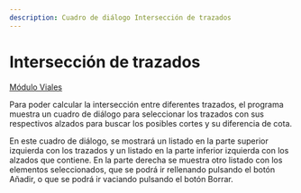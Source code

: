```yaml
---
description: Cuadro de diálogo Intersección de trazados
---
```


# Intersección de trazados

[Módulo Viales](/mdtopx/modulo-viales/)

Para poder calcular la intersección entre diferentes trazados, el programa muestra un cuadro de diálogo para seleccionar los trazados con sus respectivos alzados para buscar los posibles cortes y su diferencia de cota.

En este cuadro de diálogo, se mostrará un listado en la parte superior izquierda con los trazados y un listado en la parte inferior izquierda con los alzados que contiene. En la parte derecha se muestra otro listado con los elementos seleccionados, que se podrá ir rellenando pulsando el botón Añadir, o que se podrá ir vaciando pulsando el botón Borrar.

